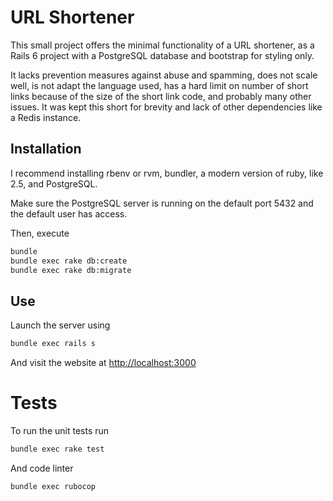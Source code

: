 # URL Shortener

This small project offers the minimal functionality of a URL shortener, as a Rails 6 project with
a PostgreSQL database and bootstrap for styling only.

It lacks prevention measures against abuse and spamming, does not scale well, is not adapt the
language used, has a hard limit on number of short links because of the size of the short link code,
and probably many other issues. It was kept this short for brevity and lack of other dependencies
like a Redis instance.

## Installation

I recommend installing rbenv or rvm, bundler, a modern version of ruby, like 2.5, and PostgreSQL.

Make sure the PostgreSQL server is running on the default port 5432 and the default user has access.

Then, execute

```sh
bundle
bundle exec rake db:create
bundle exec rake db:migrate
```

## Use

Launch the server using

```sh
bundle exec rails s
```

And visit the website at [http://localhost:3000](http://localhost:3000)

# Tests

To run the unit tests run

```sh
bundle exec rake test
```

And code linter

```sh
bundle exec rubocop
```
